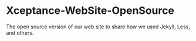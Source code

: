 Xceptance-WebSite-OpenSource
============================

The open source version of our web site to share how we used Jekyll, Less, and others.
